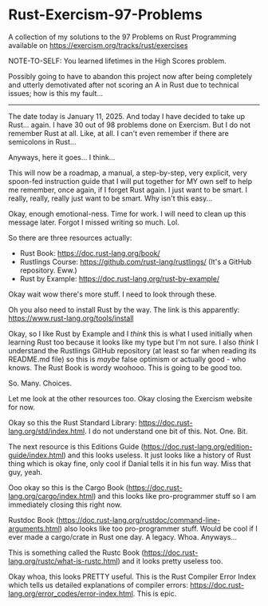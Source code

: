 # Rust-Exercism-97-Problems
A collection of my solutions to the 97 Problems on Rust Programming available on https://exercism.org/tracks/rust/exercises


NOTE-TO-SELF: You learned lifetimes in the High Scores problem.


Possibly going to have to abandon this project now after being completely and utterly demotivated after not scoring an A in Rust due to technical issues; how is this my fault...


-----------------------------

The date today is January 11, 2025. And today I have decided to take up Rust... again. I have 30 out of 98 problems done on Exercism. But I do not remember Rust at all. Like, at all. I can't even remember if there are semicolons in Rust...

Anyways, here it goes... I think...

This will now be a roadmap, a manual, a step-by-step, very explicit, very spoon-fed instruction guide that I will put together for MY own self to help me remember, once again, if I forget Rust again. I just want to be smart. I really, really, really just want to be smart. Why isn't this easy...

Okay, enough emotional-ness. Time for work. I will need to clean up this message later. Forgot I missed writing so much. Lol.

So there are three resources actually:
- Rust Book: https://doc.rust-lang.org/book/
- Rustlings Course: https://github.com/rust-lang/rustlings/ (It's a GitHub repository. Eww.)
- Rust by Example: https://doc.rust-lang.org/rust-by-example/

Okay wait wow there's more stuff. I need to look through these.

Oh you also need to install Rust by the way. The link is this apparently: https://www.rust-lang.org/tools/install

Okay, so I like Rust by Example and I _think_ this is what I used initially when learning Rust too because it looks like my type but I'm not sure. I also _think_ I understand the Rustlings GitHub repository (at least so far when reading its README.md file) so this is _maybe_ false optimism or actually good - who knows. The Rust Book is wordy woohooo. This is going to be good too.

So. Many. Choices.

Let me look at the other resources too. Okay closing the Exercism website for now.

Okay so this the Rust Standard Library: https://doc.rust-lang.org/std/index.html. I do not understand one bit of this. Not. One. Bit.

The next resource is this Editions Guide (https://doc.rust-lang.org/edition-guide/index.html) and this looks useless. It just looks like a history of Rust thing which is okay fine, only cool if Danial tells it in his fun way. Miss that guy, yeah.

Ooo okay so this is the Cargo Book (https://doc.rust-lang.org/cargo/index.html) and this looks like pro-programmer stuff so I am immediately closing this right now.

Rustdoc Book (https://doc.rust-lang.org/rustdoc/command-line-arguments.html) also looks like too pro-programmer stuff. Would be cool if I ever made a cargo/crate in Rust one day. A legacy. Whoa. Anyways...

This is something called the Rustc Book (https://doc.rust-lang.org/rustc/what-is-rustc.html) and it looks pretty useless too.

Okay whoa, this looks PRETTY useful. This is the Rust Compiler Error Index which tells us detailed explanations of compiler errors: https://doc.rust-lang.org/error_codes/error-index.html. This is epic.

